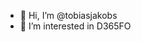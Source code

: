 - 👋 Hi, I’m @tobiasjakobs
- 👀 I’m interested in D365FO

<!---
tobiasjakobs/tobiasjakobs is a ✨ special ✨ repository because its `README.md` (this file) appears on your GitHub profile.
You can click the Preview link to take a look at your changes.
--->
